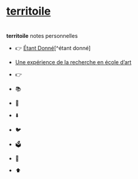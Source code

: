 # [territoile](https://clansco.org)

# <!-- [![Screenshot](./preview.webp)](https://clansco.org) -->

 **territoile** notes personnelles 

- 👉 [Étant Donné](https://www.academia.edu/4395484/Etant_donn%C3%A9s_la_R%C3%A9plique_et_Richard_Baqui%C3%A9_morphog%C3%A9n%C3%A8se_de_la_reproductibilit%C3%A9_Duchamp_Baqui%C3%A9_)[^étant donné]
- [ Une expérience de la recherche en école d’art ](https://osskoor.com/2020/09/02/une-experience-de-la-recherche-en-ecole-dart/)

- 👉 
- 📚 
- 💬 
- ⬇️ 
- 🐦 
- 🗳 
- 🚀 
- ⬆️   
[^étant donné]:ETANT DONNÉS, LA RÉPLIQUE ET RICHARD BAQUIÉ :  MORPHOGENÈSE DE LA REPRODUCTIBILITÉ
Article publié dans la revue Ligeia, n°65-68, mars 2006.Pierre Baumann
